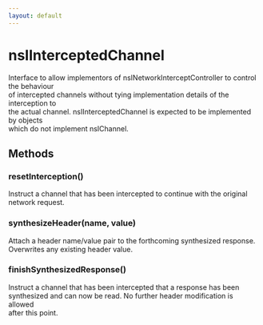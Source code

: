 ```yaml
---
layout: default
---
```


# nsIInterceptedChannel #
  
Interface to allow implementors of nsINetworkInterceptController to control the behaviour  
of intercepted channels without tying implementation details of the interception to  
the actual channel. nsIInterceptedChannel is expected to be implemented by objects  
which do not implement nsIChannel.  
  

## Methods ##

### resetInterception() ###
  
Instruct a channel that has been intercepted to continue with the original  
network request.  
  

### synthesizeHeader(name, value) ###
  
Attach a header name/value pair to the forthcoming synthesized response.  
Overwrites any existing header value.  
  

### finishSynthesizedResponse() ###
  
Instruct a channel that has been intercepted that a response has been  
synthesized and can now be read. No further header modification is allowed  
after this point.  
  
